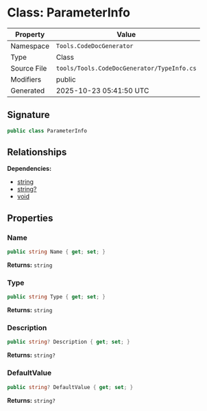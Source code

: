 # Class: ParameterInfo

| Property | Value |
|----------|-------|
| Namespace | `Tools.CodeDocGenerator` |
| Type | Class |
| Source File | `tools/Tools.CodeDocGenerator/TypeInfo.cs` |
| Modifiers | public |
| Generated | 2025-10-23 05:41:50 UTC |

## Signature

```csharp
public class ParameterInfo
```

## Relationships

**Dependencies:**
- [string](string.md)
- [string?](string?.md)
- [void](void.md)

## Properties

### Name

```csharp
public string Name { get; set; }
```

**Returns:** `string`

### Type

```csharp
public string Type { get; set; }
```

**Returns:** `string`

### Description

```csharp
public string? Description { get; set; }
```

**Returns:** `string?`

### DefaultValue

```csharp
public string? DefaultValue { get; set; }
```

**Returns:** `string?`

